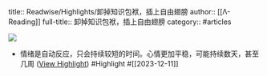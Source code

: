 title:: Readwise/Highlights/卸掉知识包袱，插上自由翅膀
author:: [[Λ-Reading]]
full-title:: 卸掉知识包袱，插上自由翅膀
category:: #articles


![](https://readwise-assets.s3.amazonaws.com/static/images/article2.74d541386bbf.png)

- 情绪是自动反应，只会持续较短的时间。心情更加平稳，可能持续数天，甚至几周 ([View Highlight](https://read.readwise.io/read/01hhad9z90wv1gww3dkwy1j8t5)) #Highlight #[[2023-12-11]]